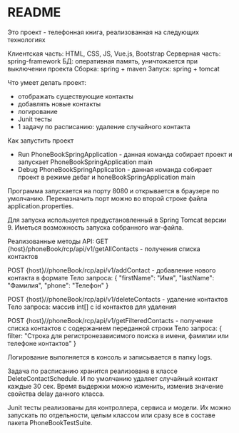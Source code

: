 # README #

Это проект - телефонная книга, реализованная на следующих технологиях

Клиентская часть: HTML, CSS, JS, Vue.js, Bootstrap Серверная часть: spring-framework БД: оперативная память,
уничтожается при выключении проекта Сборка: spring + maven Запуск: spring + tomcat

Что умеет делать проект:

- отображать существующие контакты
- добавлять новые контакты
- логирование
- Junit тесты
- 1 задачу по расписанию: удаление случайного контакта

Как запустить проект

- Run PhoneBookSpringApplication - данная команда собирает проект и запускает PhoneBookSpringApplication main
- Debug PhoneBookSpringApplication - данная команда собирает проект в режиме дебаг и honeBookSpringApplication main

Программа запускается на порту 8080 и открывается в браузере по умолчанию. Переназначить порт можно во второй строке
файла application.properties.

Для запуска используется предустановленный в Spring Tomcat версии 9. Иметься возможность запуска собранного war-файла.

Реализованные методы API:
GET {host}/phoneBook/rcp/api/v1/getAllContacts - получения списка контактов

POST {host}//phoneBook/rcp/api/v1/addContact - добавление нового контакта в формате Тело запроса:
{
"firstName": "Имя",
"lastName": "Фамилия",
"phone": "Телефон"
}

POST {host}//phoneBook/rcp/api/v1/deleteContacts - удаление контактов Тело запроса:
массив int[] с id контактов для удаления

POST {host}//phoneBook/rcp/api/v1/getFilteredContacts - получение списка контактов с содержанием переданной строки Тело
запроса:
{ filter: "Строка для регистронезависимого поиска в имени, фамилии или телефоне контактов"
}

Логирование выполняется в консоль и записывается в папку logs.

Задача по расписанию хранится реализована в классе DeleteContactSchedule. И по умолчанию удаляет случайный контакт
каждые 30 сек. Время выдержки можно изменить, изменив значение свойства delay данного класса.

Junit тесты реализованы для контроллера, сервиса и модели. Их можно запускать по отдельности, целым классом или сразу
все в составе пакета PhoneBookTestSuite.